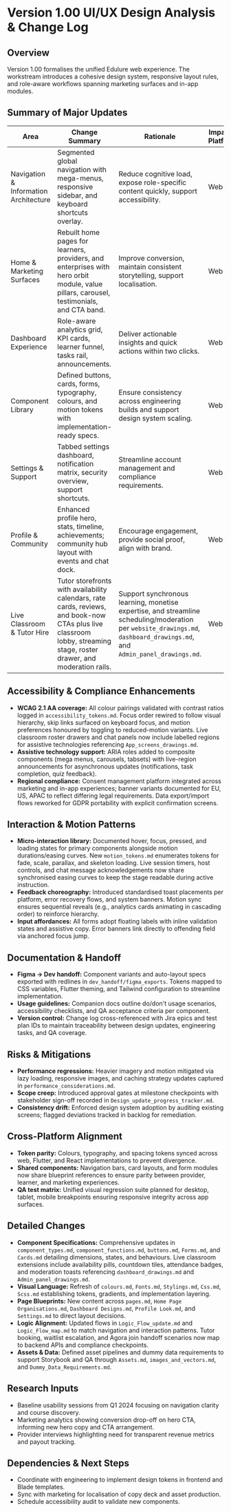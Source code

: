 # Version 1.00 UI/UX Design Analysis & Change Log

## Overview
Version 1.00 formalises the unified Edulure web experience. The workstream introduces a cohesive design system, responsive layout rules, and role-aware workflows spanning marketing surfaces and in-app modules.

## Summary of Major Updates
| Area | Change Summary | Rationale | Impacted Platforms |
| --- | --- | --- | --- |
| Navigation & Information Architecture | Segmented global navigation with mega-menus, responsive sidebar, and keyboard shortcuts overlay. | Reduce cognitive load, expose role-specific content quickly, support accessibility. | Web App |
| Home & Marketing Surfaces | Rebuilt home pages for learners, providers, and enterprises with hero orbit module, value pillars, carousel, testimonials, and CTA band. | Improve conversion, maintain consistent storytelling, support localisation. | Web App |
| Dashboard Experience | Role-aware analytics grid, KPI cards, learner funnel, tasks rail, announcements. | Deliver actionable insights and quick actions within two clicks. | Web App |
| Component Library | Defined buttons, cards, forms, typography, colours, and motion tokens with implementation-ready specs. | Ensure consistency across engineering builds and support design system scaling. | Web App |
| Settings & Support | Tabbed settings dashboard, notification matrix, security overview, support shortcuts. | Streamline account management and compliance requirements. | Web App |
| Profile & Community | Enhanced profile hero, stats, timeline, achievements; community hub layout with events and chat dock. | Encourage engagement, provide social proof, align with brand. | Web App |
| Live Classroom & Tutor Hire | Tutor storefronts with availability calendars, rate cards, reviews, and book-now CTAs plus live classroom lobby, streaming stage, roster drawer, and moderation rails. | Support synchronous learning, monetise expertise, and streamline scheduling/moderation per `website_drawings.md`, `dashboard_drawings.md`, and `Admin_panel_drawings.md`. | Web App |

## Accessibility & Compliance Enhancements
- **WCAG 2.1 AA coverage:** All colour pairings validated with contrast ratios logged in `accessibility_tokens.md`. Focus order rewired to follow visual hierarchy, skip links surfaced on keyboard focus, and motion preferences honoured by toggling to reduced-motion variants. Live classroom roster drawers and chat panels now include labelled regions for assistive technologies referencing `App_screens_drawings.md`.
- **Assistive technology support:** ARIA roles added to composite components (mega menus, carousels, tabsets) with live-region announcements for asynchronous updates (notifications, task completion, quiz feedback).
- **Regional compliance:** Consent management platform integrated across marketing and in-app experiences; banner variants documented for EU, US, APAC to reflect differing legal requirements. Data export/import flows reworked for GDPR portability with explicit confirmation screens.

## Interaction & Motion Patterns
- **Micro-interaction library:** Documented hover, focus, pressed, and loading states for primary components alongside motion durations/easing curves. New `motion_tokens.md` enumerates tokens for fade, scale, parallax, and skeleton loading. Live session timers, host controls, and chat message acknowledgements now share synchronised easing curves to keep the stage readable during active instruction.
- **Feedback choreography:** Introduced standardised toast placements per platform, error recovery flows, and system banners. Motion sync ensures sequential reveals (e.g., analytics cards animating in cascading order) to reinforce hierarchy.
- **Input affordances:** All forms adopt floating labels with inline validation states and assistive copy. Error banners link directly to offending field via anchored focus jump.

## Documentation & Handoff
- **Figma → Dev handoff:** Component variants and auto-layout specs exported with redlines in `dev_handoff/figma_exports`. Tokens mapped to CSS variables, Flutter theming, and Tailwind configuration to streamline implementation.
- **Usage guidelines:** Companion docs outline do/don't usage scenarios, accessibility checklists, and QA acceptance criteria per component.
- **Version control:** Change log cross-referenced with Jira epics and test plan IDs to maintain traceability between design updates, engineering tasks, and QA coverage.

## Risks & Mitigations
- **Performance regressions:** Heavier imagery and motion mitigated via lazy loading, responsive images, and caching strategy updates captured in `performance_considerations.md`.
- **Scope creep:** Introduced approval gates at milestone checkpoints with stakeholder sign-off recorded in `Design_update_progress_tracker.md`.
- **Consistency drift:** Enforced design system adoption by auditing existing screens; flagged deviations tracked in backlog for remediation.

## Cross-Platform Alignment
- **Token parity:** Colours, typography, and spacing tokens synced across web, Flutter, and React implementations to prevent divergence.
- **Shared components:** Navigation bars, card layouts, and form modules now share blueprint references to ensure parity between provider, learner, and marketing experiences.
- **QA test matrix:** Unified visual regression suite planned for desktop, tablet, mobile breakpoints ensuring responsive integrity across app surfaces.

## Detailed Changes
- **Component Specifications:** Comprehensive updates in `component_types.md`, `component_functions.md`, `buttons.md`, `Forms.md`, and `Cards.md` detailing dimensions, states, and behaviours. Live classroom extensions include availability pills, countdown tiles, attendance badges, and moderation toasts referencing `dashboard_drawings.md` and `Admin_panel_drawings.md`.
- **Visual Language:** Refresh of `colours.md`, `Fonts.md`, `Stylings.md`, `Css.md`, `Scss.md` establishing tokens, gradients, and implementation layering.
- **Page Blueprints:** New content across `pages.md`, `Home Page Organisations.md`, `Dashboard Designs.md`, `Profile Look.md`, and `Settings.md` to direct layout decisions.
- **Logic Alignment:** Updated flows in `Logic_Flow_update.md` and `Logic_Flow_map.md` to match navigation and interaction patterns. Tutor booking, waitlist escalation, and Agora join handoff scenarios now map to backend APIs and compliance checkpoints.
- **Assets & Data:** Defined asset pipelines and dummy data requirements to support Storybook and QA through `Assets.md`, `images_and_vectors.md`, and `Dummy_Data_Requirements.md`.

## Research Inputs
- Baseline usability sessions from Q1 2024 focusing on navigation clarity and course discovery.
- Marketing analytics showing conversion drop-off on hero CTA, informing new hero copy and CTA arrangement.
- Provider interviews highlighting need for transparent revenue metrics and payout tracking.

## Dependencies & Next Steps
- Coordinate with engineering to implement design tokens in frontend and Blade templates.
- Sync with marketing for localisation of copy deck and asset production.
- Schedule accessibility audit to validate new components.
